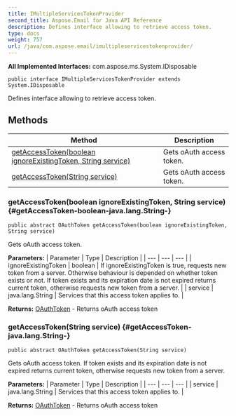 ```yaml
---
title: IMultipleServicesTokenProvider
second_title: Aspose.Email for Java API Reference
description: Defines interface allowing to retrieve access token.
type: docs
weight: 757
url: /java/com.aspose.email/imultipleservicestokenprovider/
---
```


**All Implemented Interfaces:**
com.aspose.ms.System.IDisposable
```
public interface IMultipleServicesTokenProvider extends System.IDisposable
```

Defines interface allowing to retrieve access token.
## Methods

| Method | Description |
| --- | --- |
| [getAccessToken(boolean ignoreExistingToken, String service)](#getAccessToken-boolean-java.lang.String-) | Gets oAuth access token. |
| [getAccessToken(String service)](#getAccessToken-java.lang.String-) | Gets oAuth access token. |
### getAccessToken(boolean ignoreExistingToken, String service) {#getAccessToken-boolean-java.lang.String-}
```
public abstract OAuthToken getAccessToken(boolean ignoreExistingToken, String service)
```


Gets oAuth access token.

**Parameters:**
| Parameter | Type | Description |
| --- | --- | --- |
| ignoreExistingToken | boolean | If ignoreExistingToken is true, requests new token from a server. Otherwise behaviour is depended on whether token exists or not. If token exists and its expiration date is not expired returns current token, otherwise requests new token from a server. |
| service | java.lang.String | Services that this access token applies to. |

**Returns:**
[OAuthToken](../../com.aspose.email/oauthtoken) - Returns oAuth access token
### getAccessToken(String service) {#getAccessToken-java.lang.String-}
```
public abstract OAuthToken getAccessToken(String service)
```


Gets oAuth access token. If token exists and its expiration date is not expired returns current token, otherwise requests new token from a server.

**Parameters:**
| Parameter | Type | Description |
| --- | --- | --- |
| service | java.lang.String | Services that this access token applies to. |

**Returns:**
[OAuthToken](../../com.aspose.email/oauthtoken) - Returns oAuth access token

